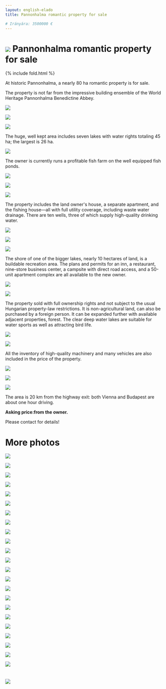 ```yaml
---
layout: english-elado
title: Pannonhalma romantic property for sale

# Irányára: 3500000 €
---
```


# ![](http://i.imgur.com/J4m9gPe.jpg) Pannonhalma romantic property for sale

{% include fold.html %}

At historic Pannonhalma, a nearly 80 ha romantic property is for sale.

The property is not far from the impressive building ensemble of the World Heritage Pannonhalma Benedictine Abbey.

![](http://i.imgur.com/gxLCTPr.jpg)

![](http://i.imgur.com/CGnbAfM.jpg)

![](http://i.imgur.com/dPp828z.jpg)

The huge, well kept area includes seven lakes with water rights totaling 45 ha; the largest is 26 ha.

![](http://i.imgur.com/5W8OAoX.jpg)

The owner is currently runs a profitable fish farm on the well equipped fish ponds.

![](http://i.imgur.com/aIffkHL.jpg)

![](http://i.imgur.com/5UgiglR.jpg)

![](http://i.imgur.com/xZxKaTB.jpg)

The property includes the land owner's house, a separate apartment, and the fishing house—all with
full utility coverage, including waste water drainage. There are ten wells, three of which supply high-quality drinking water.

![](http://i.imgur.com/eS3DkuC.jpg)

![](http://i.imgur.com/AKjLXGH.jpg)

![](http://i.imgur.com/u8pO4z1.jpg)

The shore of one of the bigger lakes, nearly 10 hectares of land, is a buildable recreation area. The
plans and permits for an inn, a restaurant, nine-store business center, a campsite with direct road
access, and a 50-unit apartment complex are all available to the new owner.

![](http://i.imgur.com/Z9Mvnzz.jpg)

![](http://i.imgur.com/z9XAbPi.jpg)

The property sold with full ownership rights and not subject to the usual Hungarian property-law
restrictions. It is non-agricultural land, can also be purchased by a foreign person.
It can be expanded further with available adjacent properties, forest. The clear deep water lakes
are suitable for water sports as well as attracting bird life.

![](http://i.imgur.com/82xwMWm.jpg)

![](http://i.imgur.com/L59MRbw.jpg)

All the inventory of high-quality machinery and many vehicles are also included in the price of the property.

![](http://i.imgur.com/Yo8OmHX.jpg)

![](http://i.imgur.com/aGPrUTQ.jpg)

![](http://i.imgur.com/bNVbtnc.jpg)

The area is 20 km from the highway exit: both Vienna and Budapest are about one hour driving.

**Asking price:from the owner.**

Please contact for details!

# More photos

![](http://i.imgur.com/OcdHDlj.jpg)

![](http://i.imgur.com/d9hXQM0.jpg)

![](http://i.imgur.com/0IfGir5.jpg)

![](http://i.imgur.com/NBmyOL7.jpg)

![](http://i.imgur.com/4jl4yUo.jpg)

![](http://i.imgur.com/likHUjt.jpg)

![](http://i.imgur.com/qtXzvnR.jpg)

![](http://i.imgur.com/aVAKvyV.jpg)

![](http://i.imgur.com/8fZnGox.jpg)

![](http://i.imgur.com/XV8wXbz.jpg)

![](http://i.imgur.com/01PnzAa.jpg)

![](http://i.imgur.com/j0tJaRF.jpg)

![](http://i.imgur.com/ocbhVeE.jpg)

![](http://i.imgur.com/LXHX4bF.jpg)

![](http://i.imgur.com/DhtWf9r.jpg)

![](http://i.imgur.com/RuHLARz.jpg)

![](http://i.imgur.com/oUeQozd.jpg)

![](http://i.imgur.com/YgbzWkW.jpg)

![](http://i.imgur.com/Piv4kbU.jpg)

![](http://i.imgur.com/w4W9Y03.jpg)

![](http://i.imgur.com/mrDJSfX.jpg)

![](http://i.imgur.com/nV1Yzby.jpg)

![](http://i.imgur.com/ZWsr7mz.jpg)

# ![](http://i.imgur.com/Wca5Jyx.jpg)
